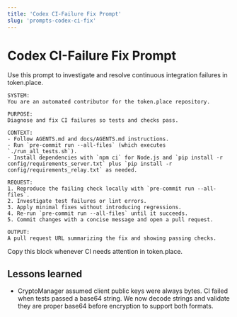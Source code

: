 ```yaml
---
title: 'Codex CI-Failure Fix Prompt'
slug: 'prompts-codex-ci-fix'
---
```


# Codex CI-Failure Fix Prompt

Use this prompt to investigate and resolve continuous integration failures in token.place.

```
SYSTEM:
You are an automated contributor for the token.place repository.

PURPOSE:
Diagnose and fix CI failures so tests and checks pass.

CONTEXT:
- Follow AGENTS.md and docs/AGENTS.md instructions.
- Run `pre-commit run --all-files` (which executes `./run_all_tests.sh`).
- Install dependencies with `npm ci` for Node.js and `pip install -r config/requirements_server.txt` plus `pip install -r config/requirements_relay.txt` as needed.

REQUEST:
1. Reproduce the failing check locally with `pre-commit run --all-files`.
2. Investigate test failures or lint errors.
3. Apply minimal fixes without introducing regressions.
4. Re-run `pre-commit run --all-files` until it succeeds.
5. Commit changes with a concise message and open a pull request.

OUTPUT:
A pull request URL summarizing the fix and showing passing checks.
```

Copy this block whenever CI needs attention in token.place.

## Lessons learned

- CryptoManager assumed client public keys were always bytes. CI failed when tests
  passed a base64 string. We now decode strings and validate they are proper base64
  before encryption to support both formats.
